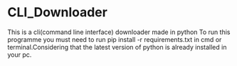 # CLI_Downloader
This is a cli(command line interface) downloader made in python
To run this programme you must need to run pip install -r requirements.txt in cmd or terminal.Considering that the latest version of python is already installed in your pc.
